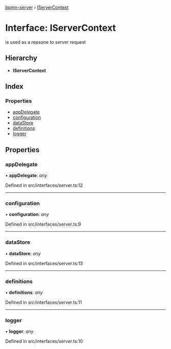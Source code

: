 [bpmn-server](../README.md) › [IServerContext](iservercontext.md)

# Interface: IServerContext

is used as a repsone to server request

## Hierarchy

* **IServerContext**

## Index

### Properties

* [appDelegate](iservercontext.md#appdelegate)
* [configuration](iservercontext.md#configuration)
* [dataStore](iservercontext.md#datastore)
* [definitions](iservercontext.md#definitions)
* [logger](iservercontext.md#logger)

## Properties

###  appDelegate

• **appDelegate**: *any*

Defined in src/interfaces/server.ts:12

___

###  configuration

• **configuration**: *any*

Defined in src/interfaces/server.ts:9

___

###  dataStore

• **dataStore**: *any*

Defined in src/interfaces/server.ts:13

___

###  definitions

• **definitions**: *any*

Defined in src/interfaces/server.ts:11

___

###  logger

• **logger**: *any*

Defined in src/interfaces/server.ts:10
